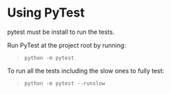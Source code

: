 # Using PyTest

pytest must be install to run the tests.

Run PyTest at the project root by running:
> `python -m pytest` 

To run all the tests including the slow ones to fully test:

> `python -m pytest --runslow`